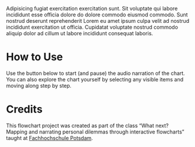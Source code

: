 Adipisicing fugiat exercitation exercitation sunt. Sit voluptate qui labore incididunt esse officia dolore do dolore commodo eiusmod commodo. Sunt nostrud deserunt reprehenderit Lorem eu amet ipsum culpa velit ad nostrud incididunt exercitation ut officia. Cupidatat voluptate nostrud commodo aliquip dolor ad cillum ut labore incididunt consequat laboris.

# How to Use

Use the button below to start (and pause) the audio narration of the chart. You can also explore the chart yourself by selecting any visible items and moving along step by step.

# Credits

This flowchart project was created as part of the class “What next? Mapping and narrating personal dilemmas through interactive flowcharts” taught at [Fachhochschule Potsdam](https://fh-potsdam.de/).
